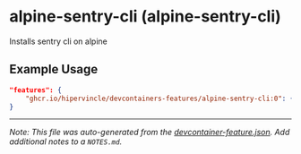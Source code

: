 
# alpine-sentry-cli (alpine-sentry-cli)

Installs sentry cli on alpine

## Example Usage

```json
"features": {
    "ghcr.io/hipervincle/devcontainers-features/alpine-sentry-cli:0": {}
}
```





---

_Note: This file was auto-generated from the [devcontainer-feature.json](https://github.com/hipervincle/devcontainers-features/blob/main/src/alpine-sentry-cli/devcontainer-feature.json).  Add additional notes to a `NOTES.md`._
